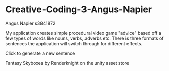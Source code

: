 # Creative-Coding-3-Angus-Napier
 
Angus Napier s3841872

My application creates simple procedural video game "advice" based off a few types of words like nouns, verbs, adverbs etc. There is three formats of sentences the application
will switch through for different effects.

Click to generate a new sentence

Fantasy Skyboxes by Renderknight on the unity asset store